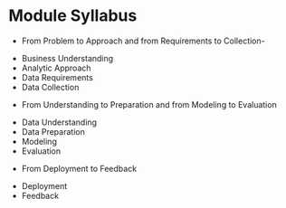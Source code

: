 # Module Syllabus

* From Problem to Approach and from Requirements to Collection-
- Business Understanding
- Analytic Approach
- Data Requirements
- Data Collection

* From Understanding to Preparation and from Modeling to Evaluation
- Data Understanding
- Data Preparation
- Modeling
- Evaluation

* From Deployment to Feedback
- Deployment
- Feedback

